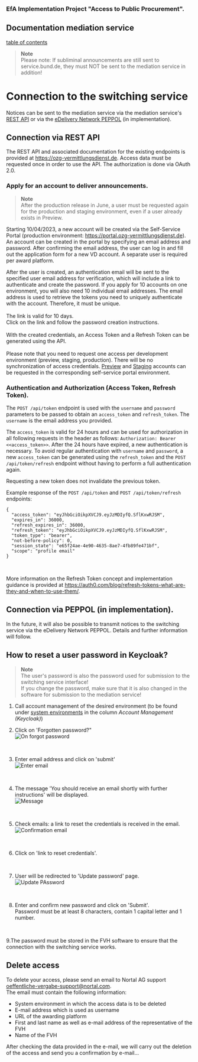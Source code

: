 
### EfA Implementation Project "Access to Public Procurement".
## Documentation mediation service
[table of contents](/documentation/documentation.md)
<br>

>**Note** <br>
>Please note: If subliminal announcements are still sent to service.bund.de, they must NOT be sent to the mediation service in addition!

# Connection to the switching service
Notices can be sent to the mediation service via the mediation service's [REST API](#connection-per-rest-api) or via the [eDelivery Network PEPPOL](#connection-per-peppol-in-implementation) (in implementation).
<br>

## Connection via REST API
The REST API and associated documentation for the existing endpoints is provided at https://ozg-vermittlungsdienst.de.
Access data must be requested once in order to use the API. The authorization is done via OAuth 2.0.
<br>

### Apply for an account to deliver announcements.

>**Note** <br>
>After the production release in June, a user must be requested again for the production and staging environment, even if a user already exists in Preview.

Starting 10/04/2023, a new account will be created via the Self-Service Portal (production environment: https://portal.ozg-vermittlungsdienst.de). An account can be created in the portal by specifying an email address and password. After confirming the email address, the user can log in and fill out the application form for a new VD account. A separate user is required per award platform. <br>

After the user is created, an authentication email will be sent to the specified user email address for verification, which will include a link to authenticate and create the password. If you apply for 10 accounts on one environment, you will also need 10 individual email addresses. The email address is used to retrieve the tokens you need to uniquely authenticate with the account. Therefore, it must be unique.
<br><br>
The link is valid for 10 days.<br>
Click on the link and follow the password creation instructions.
<br><br>
With the created credentials, an Access Token and a Refresh Token can be generated using the API.
<br><br>
Please note that you need to request one access per development environment (preview, staging, production). There will be no synchronization of access credentials. [Preview](https://portal.preview-ozg-vermittlungsdienst.de/) and [Staging](https://portal.staging-ozg-vermittlungsdienst.de/) accounts can be requested in the corresponding self-service portal environment.
<br>

### Authentication and Authorization (Access Token, Refresh Token).
The `POST /api/token` endpoint is used with the `username` and `password` parameters to be passed to obtain an `access_token` and `refresh_token`. The `username` is the email address you provided.

The `access_token` is valid for 24 hours and can be used for authorization in all following requests in the header as follows: `Authorization: Bearer <<access_token>>`. After the 24 hours have expired, a new authentication is necessary. To avoid regular authentication with `username` and `password`, a new `access_token` can be generated using the `refresh_token` and the `POST /api/token/refresh` endpoint without having to perform a full authentication again.

Requesting a new token does not invalidate the previous token.

Example response of the `POST /api/token` and `POST /api/token/refresh` endpoints:

```
{
  "access_token": "eyJhbGciOikpXVCJ9.eyJzMDIyfQ.SflKxwRJSM",
  "expires_in": 36000,
  "refresh_expires_in": 36000,
  "refresh_token": "eyJhbGciOikpXVCJ9.eyJzMDIyfQ.SflKxwRJSM",
  "token_type": "bearer",
  "not-before-policy": 0,
  "session_state": "e65f24ae-4e90-4635-8ae7-4fb89fe471bf",
  "scope": "profile email"
}
```
<br>

More information on the Refresh Token concept and implementation guidance is provided at https://auth0.com/blog/refresh-tokens-what-are-they-and-when-to-use-them/.
<br>


## Connection via PEPPOL (in implementation).
In the future, it will also be possible to transmit notices to the switching service via the eDelivery Network PEPPOL. Details and further information will follow.
<br>



## How to reset a user password in Keycloak?

>**Note** <br>
>The user's password is also the password used for submission to the switching service interface! <br>
> If you change the password, make sure that it is also changed in the software for submission to the mediation service!

1. Call account management of the desired environment (to be found under [system environments](/documentation/Development_environments.md) in the column _Account Management (Keycloak)_)

2. Click on 'Forgotten password?"<br>
![On forgot password](images/kc_login.png)
<br>

3. Enter email address and click on 'submit'<br>
![Enter email](images/kc_passwort_vergessen.png)
<br>

4. The message 'You should receive an email shortly with further instructions' will be displayed.<br>
![Message](images/kc_nachricht_bestätigungsemail.png)
<br>

5. Check emails: a link to reset the credentials is received in the email.<br>
![Confirmation email](images/e-mail_passwort_zuruecksetzen.png)
<br>

6. Click on 'link to reset credentials'.
<br>

7. User will be redirected to 'Update password' page.<br>
![Update PAssword](images/kc_passwort_aktualisieren.png)
<br>

8. Enter and confirm new password and click on 'Submit'.<br>
Password must be at least 8 characters, contain 1 capital letter and 1 number.
<br>

9.The password must be stored in the FVH software to ensure that the connection with the switching service works.
<br>

## Delete access
To delete your access, please send an email to Nortal AG support [oeffentliche-vergabe-support@nortal.com](mailto:oeffentliche-vergabe-support@nortal.com).<br>
The email must contain the following information:

- System environment in which the access data is to be deleted
- E-mail address which is used as username
- URL of the awarding platform
- First and last name as well as e-mail address of the representative of the FVH
- Name of the FVH

After checking the data provided in the e-mail, we will carry out the deletion of the access and send you a confirmation by e-mail...
